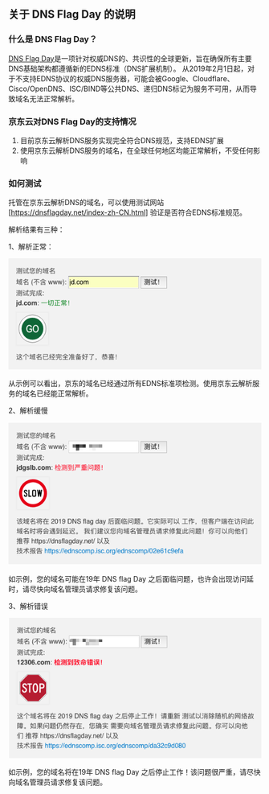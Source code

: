 ## 关于 DNS Flag Day 的说明

### 什么是 DNS Flag Day？

 [DNS Flag Day](https://dnsflagday.net/)是一项针对权威DNS的、共识性的全球更新，旨在确保所有主要DNS基础架构都遵循新的EDNS标准（DNS扩展机制）。
 从2019年2月1日起，对于不支持EDNS协议的权威DNS服务器，可能会被Google、Cloudflare、Cisco/OpenDNS、ISC/BIND等公共DNS、递归DNS标记为服务不可用，从而导致域名无法正常解析。
 
### 京东云对DNS Flag Day的支持情况

1. 目前京东云解析DNS服务实现完全符合DNS规范，支持EDNS扩展
2. 使用京东云解析DNS服务的域名，在全球任何地区均能正常解析，不受任何影响 
 
### 如何测试
托管在京东云解析DNS的域名，可以使用测试网站[https://dnsflagday.net/index-zh-CN.html] 验证是否符合EDNS标准规范。

解析结果有三种：

1、解析正常：

![img](../../../../image/dns-img/dns%20flag%20day.png)

从示例可以看出，京东的域名已经通过所有EDNS标准项检测。使用京东云解析服务的域名已经能正常解析。

2、解析缓慢

![img](../../../../image/dns-img/dns-slow.png)

如示例，您的域名可能在19年 DNS flag Day 之后面临问题，也许会出现访问延时，请尽快向域名管理员请求修复该问题。

3、解析错误

![img](../../../../image/dns-img/dns-stop.png)

如示例，您的域名将在19年 DNS flag Day 之后停止工作！该问题很严重，请尽快向域名管理员请求修复该问题。

